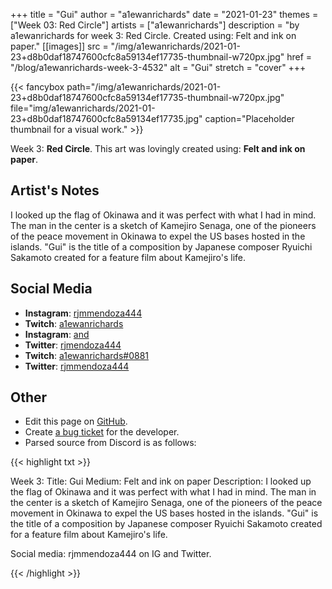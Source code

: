 +++
title =       "Gui"
author =      "a1ewanrichards"
date =        "2021-01-23"
themes =      ["Week 03: Red Circle"]
artists =     ["a1ewanrichards"]
description = "by a1ewanrichards for week 3: Red Circle. Created using: Felt and ink on paper."
[[images]]
              src = "/img/a1ewanrichards/2021-01-23+d8b0daf18747600cfc8a59134ef17735-thumbnail-w720px.jpg"
              href = "/blog/a1ewanrichards-week-3-4532"
              alt = "Gui"
              stretch = "cover"
+++


{{< fancybox path="/img/a1ewanrichards/2021-01-23+d8b0daf18747600cfc8a59134ef17735-thumbnail-w720px.jpg" file="img/a1ewanrichards/2021-01-23+d8b0daf18747600cfc8a59134ef17735.jpg" caption="Placeholder thumbnail for a visual work." >}}


Week 3: **Red Circle**. This art was lovingly created using: **Felt and ink on paper**.

## Artist's Notes

I looked up the flag of Okinawa and it was perfect with what I had in mind. The man in the center is a sketch of Kamejiro Senaga, one of the pioneers of the peace movement in Okinawa to expel the US bases hosted in the islands. "Gui" is the title of a composition by Japanese composer Ryuichi Sakamoto created for a feature film about Kamejiro's life.

## Social Media

- **Instagram**: <a href='https://instagram.com/rjmmendoza444' target='_blank'>rjmmendoza444</a>
- **Twitch**: <a href='https://twitch.tv/a1ewanrichards' target='_blank'>a1ewanrichards</a>
- **Instagram**: <a href='https://instagram.com/and' target='_blank'>and</a>
- **Twitter**: <a href='https://twitter.com/rjmendoza444' target='_blank'>rjmendoza444</a>
- **Twitch**: <a href='https://twitch.tv/a1ewanrichards#0881' target='_blank'>a1ewanrichards#0881</a>
- **Twitter**: <a href='https://twitter.com/rjmmendoza444' target='_blank'>rjmmendoza444</a>

## Other

- Edit this page on [GitHub](https://github.com/teaminkling/web-refresh/edit/main/content/blog/a1ewanrichards-week-3-4532.md).
- Create [a bug ticket](https://github.com/teaminkling/web-refresh/issues/new?assignees=&labels=bug&template=problem-report.md&title=) for the developer.
- Parsed source from Discord is as follows:

{{< highlight txt >}}

Week 3:
Title: Gui
Medium: Felt and ink on paper
Description: I looked up the flag of Okinawa and it was perfect with what I had in mind. The man in the center is a sketch of Kamejiro Senaga, one of the pioneers of the peace movement in Okinawa to expel the US bases hosted in the islands. "Gui" is the title of a composition by Japanese composer Ryuichi Sakamoto created for a feature film about Kamejiro's life.

Social media: rjmmendoza444 on IG and Twitter.

{{< /highlight >}}